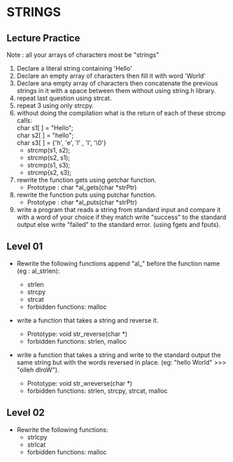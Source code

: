 # STRINGS

## Lecture Practice

Note : all your arrays of characters most be "strings"

1. Declare a literal string containing 'Hello'
2. Declare an empty array of characters then fill it with word 'World'
3. Declare ana empty array of characters then concatenate the previous strings in it with a space between them without using string.h library.
4. repeat last question using strcat.
5. repeat 3 using only strcpy.
6. without doing the compilation what is the return of each of these strcmp calls:  
    char s1[ ] = "Hello";  
    char s2[ ] = "hello";  
    char s3[ ] = {'h', 'e', 'l' , 'l', '\0'}
    * strcmp(s1, s2);
    * strcmp(s2, s1);
    * strcmp(s1, s3);
    * strcmp(s2, s3);
7. rewrite the function gets using getchar function.  
    * Prototype : char *al_gets(char *strPtr) 
8. rewrite the function puts using putchar function.  
    * Prototype : char *al_puts(char *strPtr) 
9. write a program that reads a string from standard input and compare it with a word of your choice if they match write "success" to the standard output else write "failed" to the standard error. (using fgets and fputs).

## Level 01
* Rewrite the following functions append "al_" before the function name (eg : al_strlen):
    * strlen
    * strcpy
    * strcat
    * forbidden functions: malloc

* write a function that takes a string and reverse it.
    * Prototype: void str_reverse(char *)
    * forbidden functions: strlen, malloc

* write a function that takes a string and write to the standard output the same string but with the words reversed in place. (eg: "hello World" >>> "olleh dlroW").
    * Prototype: void str_wreverse(char *)
    * forbidden functions: strlen, strcpy, strcat, malloc

## Level 02
* Rewrite the following functions:
    * strlcpy
    * strlcat
    * forbidden functions: malloc